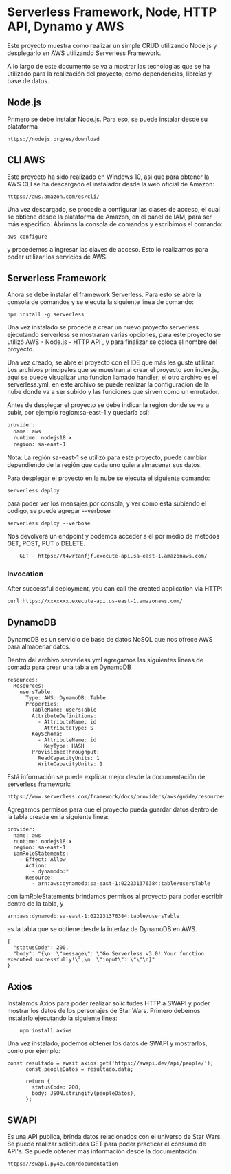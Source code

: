 <!--
title: 'AWS Simple HTTP Endpoint example in NodeJS'
description: 'This template demonstrates how to make a simple HTTP API with Node.js running on AWS Lambda and API Gateway using the Serverless Framework.'
layout: Doc
framework: v3
platform: AWS
language: nodeJS
authorLink: 'https://github.com/serverless'
authorName: 'Serverless, inc.'
authorAvatar: 'https://avatars1.githubusercontent.com/u/13742415?s=200&v=4'
-->

# Serverless Framework, Node, HTTP API, Dynamo y AWS

Este proyecto muestra como realizar un simple CRUD utilizando Node.js y desplegarlo en AWS utilizando Serverless Framework.

A lo largo de este documento se va a mostrar las tecnologias que se ha utilizado para la realización del proyecto, como dependencias, libreías y base de datos.


## Node.js

Primero se debe instalar Node.js. Para eso, se puede instalar desde su plataforma 

```
https://nodejs.org/es/download
```

## CLI AWS

Este proyecto ha sido realizado en Windows 10, asi que para obtener la AWS CLI se ha descargado el instalador desde la web oficial de Amazon:

```
https://aws.amazon.com/es/cli/
```
Una vez descargado, se procede a configurar las clases de acceso, el cual se obtiene desde la plataforma de Amazon, en el panel de IAM, para ser más especifico. Abrimos la consola de comandos y escribimos el comando:
```
aws configure 
```
y procedemos a ingresar las claves de acceso. Esto lo realizamos para poder utilizar los servicios de AWS.

## Serverless Framework

Ahora se debe instalar el framework Serverless. Para esto se abre la consola de comandos y se ejecuta la siguiente linea de comando: 
```
npm install -g serverless
```
Una vez instalado se procede a crear un nuevo proyecto serverless ejecutando serverless se mostraran varias opciones, para este proyecto se utilizó AWS - Node.js - HTTP API , y para finalizar se coloca el nombre del proyecto.

Una vez creado, se abre el proyecto con el IDE que más les guste utilizar. Los archivos principales que se muestran al crear el proyecto son index.js, aquí se puede visualizar una funcion llamado handler; el otro archivo es el serverless.yml, en este archivo se puede realizar la configuracion de la nube donde va a ser subido y las funciones que sirven como un enrutador.

Antes de desplegar el proyecto se debe indicar la region donde se va a subir, por ejemplo region:sa-east-1
y quedaría así:
```bash
provider:
  name: aws
  runtime: nodejs18.x
  region: sa-east-1
```
Nota: La región sa-east-1 se utilizó para este proyecto, puede cambiar dependiendo de la región que cada uno quiera almacenar sus datos.

Para desplegar el proyecto en la nube se ejecuta el siguiente comando: 
```
serverless deploy
```
para poder ver los mensajes por consola, y ver como está subiendo el codigo, se puede agregar --verbose
```
serverless deploy --verbose
```
Nos devolverá un endpoint y podemos acceder a él por medio de metodos GET, POST, PUT o DELETE.
```bash
	GET - https://t4wrtanfjf.execute-api.sa-east-1.amazonaws.com/
```

### Invocation

After successful deployment, you can call the created application via HTTP:

```bash
curl https://xxxxxxx.execute-api.us-east-1.amazonaws.com/
```
## DynamoDB

DynamoDB es un servicio de base de datos NoSQL que nos ofrece AWS para almacenar datos.

Dentro del archivo serverless.yml agregamos las siguientes lineas de comado para crear una tabla en DynamoDB

```
resources:
  Resources:
    usersTable:
      Type: AWS::DynamoDB::Table
      Properties:
        TableName: usersTable
        AttributeDefinitions:
          - AttributeName: id
            AttributeType: S
        KeySchema:
          - AttributeName: id
            KeyType: HASH
        ProvisionedThroughput:
          ReadCapacityUnits: 1
          WriteCapacityUnits: 1
```

Está información se puede explicar mejor desde la documentación de serverless framework:
```
https://www.serverless.com/framework/docs/providers/aws/guide/resources
```
Agregamos permisos para que el proyecto pueda guardar datos dentro de la tabla creada en la siguiente linea:
```
provider:
  name: aws
  runtime: nodejs18.x
  region: sa-east-1
  iamRoleStatements:
    - Effect: Allow
      Action:
        - dynamodb:*
      Resource:
        - arn:aws:dynamodb:sa-east-1:022231376384:table/usersTable
```
con iamRoleStatements brindamos permisos al proyecto para poder escribir dentro de la tabla, y 
```
arn:aws:dynamodb:sa-east-1:022231376384:table/usersTable
```
es la tabla que se obtiene desde la interfaz de DynamoDB en AWS.

```
{
  "statusCode": 200,
  "body": "{\n  \"message\": \"Go Serverless v3.0! Your function executed successfully!\",\n  \"input\": \"\"\n}"
}
```
## Axios

Instalamos Axios para poder realizar solicitudes HTTP a SWAPI y poder mostrar los datos de los personajes de Star Wars.
Primero debemos instalarlo ejecutando la siguiente linea:
```
	npm install axios
```
Una vez instalado, podemos obtener los datos de SWAPI y mostrarlos, como por ejemplo:

```
const resultado = await axios.get('https://swapi.dev/api/people/');
      const peopleDatos = resultado.data;

      return {
        statusCode: 200,
        body: JSON.stringify(peopleDatos),
      };
```

## SWAPI

Es una API publica, brinda datos relacionados con el universo de Star Wars. Se puede realizar solicitudes GET para poder practicar el consumo de API's. Se puede obtener más información desde la documentación
```
https://swapi.py4e.com/documentation
```
